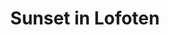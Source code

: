 ---
layout: instagram
title:  "Sunset in Lofoten"
media:
  - url: "instagram/457823961_482520537982865_5971186540260222279_n_18096987997447072.jpg"
    alt: ""
type: "post"
seo:
  hidden: true
location: Lofoten
postdate: 2024-08-25
---